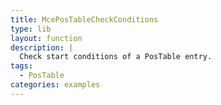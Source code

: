 ```yaml
---
title: McePosTableCheckConditions
type: lib
layout: function
description: |
  Check start conditions of a PosTable entry.
tags: 
  - PosTable
categories: examples
---
```

